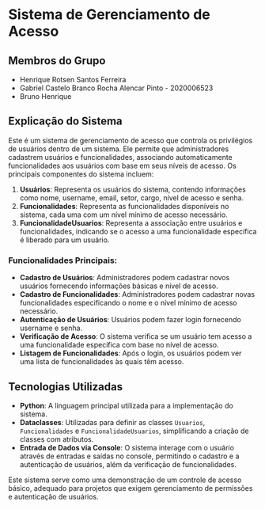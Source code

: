 # Sistema de Gerenciamento de Acesso

## Membros do Grupo

- Henrique Rotsen Santos Ferreira
- Gabriel Castelo Branco Rocha Alencar Pinto - 2020006523
- Bruno Henrique

## Explicação do Sistema

Este é um sistema de gerenciamento de acesso que controla os privilégios de usuários dentro de um sistema. Ele permite que administradores cadastrem usuários e funcionalidades, associando automaticamente funcionalidades aos usuários com base em seus níveis de acesso. Os principais componentes do sistema incluem:

1. **Usuários**: Representa os usuários do sistema, contendo informações como nome, username, email, setor, cargo, nível de acesso e senha.
2. **Funcionalidades**: Representa as funcionalidades disponíveis no sistema, cada uma com um nível mínimo de acesso necessário.
3. **FuncionalidadeUsuarios**: Representa a associação entre usuários e funcionalidades, indicando se o acesso a uma funcionalidade específica é liberado para um usuário.

### Funcionalidades Principais:

- **Cadastro de Usuários**: Administradores podem cadastrar novos usuários fornecendo informações básicas e nível de acesso.
- **Cadastro de Funcionalidades**: Administradores podem cadastrar novas funcionalidades especificando o nome e o nível mínimo de acesso necessário.
- **Autenticação de Usuários**: Usuários podem fazer login fornecendo username e senha.
- **Verificação de Acesso**: O sistema verifica se um usuário tem acesso a uma funcionalidade específica com base no nível de acesso.
- **Listagem de Funcionalidades**: Após o login, os usuários podem ver uma lista de funcionalidades às quais têm acesso.

## Tecnologias Utilizadas

- **Python**: A linguagem principal utilizada para a implementação do sistema.
- **Dataclasses**: Utilizadas para definir as classes `Usuarios`, `Funcionalidades` e `FuncionalidadeUsuarios`, simplificando a criação de classes com atributos.
- **Entrada de Dados via Console**: O sistema interage com o usuário através de entradas e saídas no console, permitindo o cadastro e a autenticação de usuários, além da verificação de funcionalidades.

Este sistema serve como uma demonstração de um controle de acesso básico, adequado para projetos que exigem gerenciamento de permissões e autenticação de usuários.